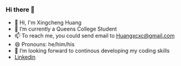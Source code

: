 ### Hi there 👋

<!--
**XingchengH/XingchengH** is a ✨ _special_ ✨ repository because its `README.md` (this file) appears on your GitHub profile.

Here are some ideas to get you started:
-->
- 👋 Hi, I'm Xingcheng Huang
- :notebook: I’m currently a Queens College Student
- 📫 To reach me, you could send email to Huangxcxc@gmail.com
- 😄 Pronouns: he/him/his
- 💞️ I’m looking forward to continous developing my coding skills
- [Linkedin](https://www.google.com "My page")





